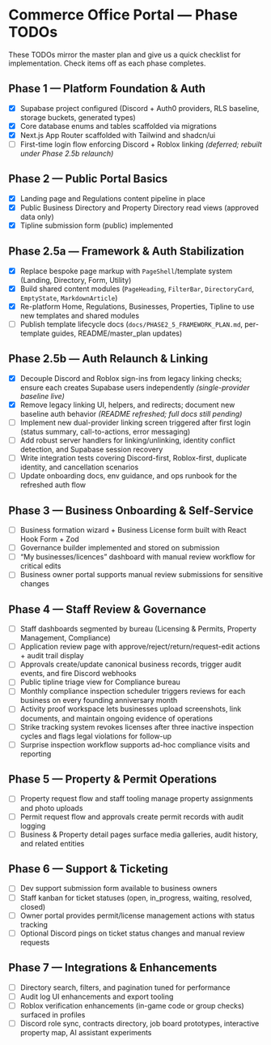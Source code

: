 # Commerce Office Portal — Phase TODOs

These TODOs mirror the master plan and give us a quick checklist for implementation. Check items off as each phase completes.

## Phase 1 — Platform Foundation & Auth
- [x] Supabase project configured (Discord + Auth0 providers, RLS baseline, storage buckets, generated types)
- [x] Core database enums and tables scaffolded via migrations
- [x] Next.js App Router scaffolded with Tailwind and shadcn/ui
- [ ] First-time login flow enforcing Discord + Roblox linking _(deferred; rebuilt under Phase 2.5b relaunch)_

## Phase 2 — Public Portal Basics
- [x] Landing page and Regulations content pipeline in place
- [x] Public Business Directory and Property Directory read views (approved data only)
- [x] Tipline submission form (public) implemented

## Phase 2.5a — Framework & Auth Stabilization
- [x] Replace bespoke page markup with `PageShell`/template system (Landing, Directory, Form, Utility)
- [x] Build shared content modules (`PageHeading`, `FilterBar`, `DirectoryCard`, `EmptyState`, `MarkdownArticle`)
- [x] Re-platform Home, Regulations, Businesses, Properties, Tipline to use new templates and shared modules
- [ ] Publish template lifecycle docs (`docs/PHASE2_5_FRAMEWORK_PLAN.md`, per-template guides, README/master_plan updates)

## Phase 2.5b — Auth Relaunch & Linking
- [x] Decouple Discord and Roblox sign-ins from legacy linking checks; ensure each creates Supabase users independently *(single-provider baseline live)*
- [x] Remove legacy linking UI, helpers, and redirects; document new baseline auth behavior *(README refreshed; full docs still pending)*
- [ ] Implement new dual-provider linking screen triggered after first login (status summary, call-to-actions, error messaging)
- [ ] Add robust server handlers for linking/unlinking, identity conflict detection, and Supabase session recovery
- [ ] Write integration tests covering Discord-first, Roblox-first, duplicate identity, and cancellation scenarios
- [ ] Update onboarding docs, env guidance, and ops runbook for the refreshed auth flow

## Phase 3 — Business Onboarding & Self-Service
- [ ] Business formation wizard + Business License form built with React Hook Form + Zod
- [ ] Governance builder implemented and stored on submission
- [ ] “My businesses/licences” dashboard with manual review workflow for critical edits
- [ ] Business owner portal supports manual review submissions for sensitive changes

## Phase 4 — Staff Review & Governance
- [ ] Staff dashboards segmented by bureau (Licensing & Permits, Property Management, Compliance)
- [ ] Application review page with approve/reject/return/request-edit actions + audit trail display
- [ ] Approvals create/update canonical business records, trigger audit events, and fire Discord webhooks 
- [ ] Public tipline triage view for Compliance bureau
- [ ] Monthly compliance inspection scheduler triggers reviews for each business on every founding anniversary month
- [ ] Activity proof workspace lets businesses upload screenshots, link documents, and maintain ongoing evidence of operations
- [ ] Strike tracking system revokes licenses after three inactive inspection cycles and flags legal violations for follow-up
- [ ] Surprise inspection workflow supports ad-hoc compliance visits and reporting

## Phase 5 — Property & Permit Operations
- [ ] Property request flow and staff tooling manage property assignments and photo uploads
- [ ] Permit request flow and approvals create permit records with audit logging
- [ ] Business & Property detail pages surface media galleries, audit history, and related entities

## Phase 6 — Support & Ticketing
- [ ] Dev support submission form available to business owners
- [ ] Staff kanban for ticket statuses (open, in_progress, waiting, resolved, closed)
- [ ] Owner portal provides permit/license management actions with status tracking
- [ ] Optional Discord pings on ticket status changes and manual review requests

## Phase 7 — Integrations & Enhancements
- [ ] Directory search, filters, and pagination tuned for performance
- [ ] Audit log UI enhancements and export tooling
- [ ] Roblox verification enhancements (in-game code or group checks) surfaced in profiles
- [ ] Discord role sync, contracts directory, job board prototypes, interactive property map, AI assistant experiments
